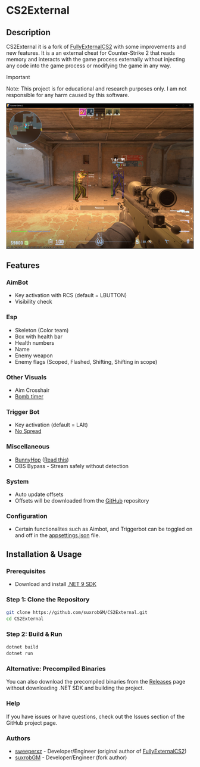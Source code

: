 # CS2External

## Description

CS2External it is a fork of [FullyExternalCS2](https://github.com/sweeperxz/FullyExternalCS2) with some improvements and new features.
It is a an external cheat for Counter-Strike 2 that reads memory and interacts with the game process externally without injecting any code into the game process or modifying the game in any way.

> [!IMPORTANT]
> Note: This project is for educational and research purposes only. I am not responsible for any harm caused by this software.

![SS](docs/photo.png)

## Features

### AimBot

- Key activation with RCS (default = LBUTTON)
- Visibility check

### Esp

- Skeleton (Color team)
- Box with health bar
- Health numbers
- Name
- Enemy weapon
- Enemy flags (Scoped, Flashed, Shifting, Shifting in scope)

### Other Visuals

- Aim Crosshair
- [Bomb timer](https://streamable.com/ylouzc)

### Trigger Bot

- Key activation (default = LAlt)
- [No Spread](https://streamable.com/9ltv4n)

### Miscellaneous

- [BunnyHop](https://streamable.com/3r09m1) ([Read this](src/CS2External/Core/Entities/Player.cs#L64))
- OBS Bypass - Stream safely without detection

### System

- Auto update offsets
- Offsets will be downloaded from the [GitHub](https://github.com/a2x/cs2-dumper) repository

### Configuration

- Certain functionalites such as Aimbot, and Triggerbot can be toggled on and off in the [appsettings.json](./src/CS2External/appsettings.json) file.

## Installation & Usage

### Prerequisites

- Download and install [.NET 9 SDK](https://dotnet.microsoft.com/en-us/download/dotnet)

### Step 1: Clone the Repository

```bash
git clone https://github.com/suxrobGM/CS2External.git
cd CS2External
```

### Step 2: Build & Run

```bash
dotnet build
dotnet run
```

### Alternative: Precompiled Binaries

You can also download the precompiled binaries from the [Releases](https://github.com/suxrobgm/CS2External/releases) page without downloading .NET SDK and building the project.

### Help

If you have issues or have questions, check out the Issues section of the GitHub project page.

### Authors

- [sweeperxz](https://github.com/sweeperxz) - Developer/Engineer (original author of [FullyExternalCS2](https://github.com/sweeperxz/FullyExternalCS2))
- [suxrobGM](https://github.com/suxrobGM) - Developer/Engineer (fork author)
